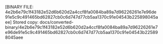 [BINARY FILE: 4e2b6e79c1f43182e52d6b620d2a4ccf8fa0084ba89a7d96226261e7e96de91e5c9c491465bd62827cb0c6d747d77cb5aa1370c91e04543b225898045aee]
Stored copy: docs/converted-binary/4e2b6e79c1f43182e52d6b620d2a4ccf8fa0084ba89a7d96226261e7e96de91e5c9c491465bd62827cb0c6d747d77cb5aa1370c91e04543b225898045aee
